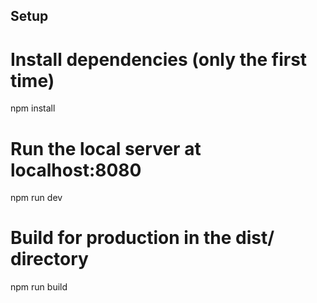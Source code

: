## Setup

# Install dependencies (only the first time)

npm install

# Run the local server at localhost:8080

npm run dev

# Build for production in the dist/ directory

npm run build

```

```
